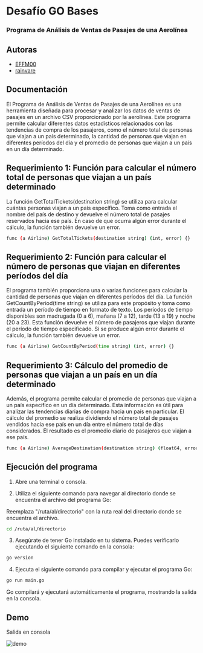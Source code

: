 
# Desafío GO Bases
### Programa de Análisis de Ventas de Pasajes de una Aerolínea


## Autoras

- [EFFM00](https://github.com/EFFM00)
- [rainvare](https://github.com/rainvare)


## Documentación
El Programa de Análisis de Ventas de Pasajes de una Aerolínea es una herramienta diseñada para procesar y analizar los datos de ventas de pasajes en un archivo CSV proporcionado por la aerolínea. Este programa permite calcular diferentes datos estadísticos relacionados con las tendencias de compra de los pasajeros, como el número total de personas que viajan a un país determinado, la cantidad de personas que viajan en diferentes períodos del día y el promedio de personas que viajan a un país en un día determinado.
## Requerimiento 1: Función para calcular el número total de personas que viajan a un país determinado

La función GetTotalTickets(destination string) se utiliza para calcular cuántas personas viajan a un país específico. Toma como entrada el nombre del país de destino y devuelve el número total de pasajes reservados hacia ese país. En caso de que ocurra algún error durante el cálculo, la función también devuelve un error.

```bash
func (a Airline) GetTotalTickets(destination string) (int, error) {}
```
## Requerimiento 2: Función para calcular el número de personas que viajan en diferentes períodos del día

El programa también proporciona una o varias funciones para calcular la cantidad de personas que viajan en diferentes períodos del día. La función GetCountByPeriod(time string) se utiliza para este propósito y toma como entrada un período de tiempo en formato de texto. Los períodos de tiempo disponibles son madrugada (0 a 6), mañana (7 a 12), tarde (13 a 19) y noche (20 a 23). Esta función devuelve el número de pasajeros que viajan durante el período de tiempo especificado. Si se produce algún error durante el cálculo, la función también devuelve un error.

```bash
func (a Airline) GetCountByPeriod(time string) (int, error) {}
```
## Requerimiento 3: Cálculo del promedio de personas que viajan a un país en un día determinado

Además, el programa permite calcular el promedio de personas que viajan a un país específico en un día determinado. Esta información es útil para analizar las tendencias diarias de compra hacia un país en particular. El cálculo del promedio se realiza dividiendo el número total de pasajes vendidos hacia ese país en un día entre el número total de días considerados. El resultado es el promedio diario de pasajeros que viajan a ese país.

```bash
func (a Airline) AverageDestination(destination string) (float64, error) {}
```
## Ejecución del programa

1. Abre una terminal o consola.

2. Utiliza el siguiente comando para navegar al directorio donde se encuentra el archivo del programa Go:

Reemplaza "/ruta/al/directorio" con la ruta real del directorio donde se encuentra el archivo.

```bash
cd /ruta/al/directorio
```

3. Asegúrate de tener Go instalado en tu sistema. Puedes verificarlo ejecutando el siguiente comando en la consola:

```bash
go version
```

4. Ejecuta el siguiente comando para compilar y ejecutar el programa Go:

```bash
go run main.go
```

Go compilará y ejecutará automáticamente el programa, mostrando la salida en la consola.
## Demo

Salida en consola

![demo](https://imgur.com/a/EGa1GhB)
